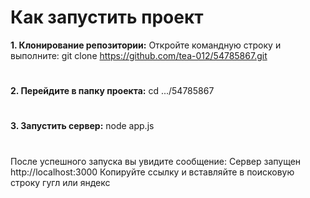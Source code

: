 # Как запустить проект
**1. Клонирование репозитории:**
Откройте командную строку и выполните:
git clone https://github.com/tea-012/54785867.git
#
**2. Перейдите в папку проекта:**
cd .../54785867 
#
**3. Запустить сервер:**
node app.js
#
После успешного запуска вы увидите сообщение:
Сервер запущен
http://localhost:3000
Копируйте ссылку и вставляйте в поисковую строку гугл или яндекс
